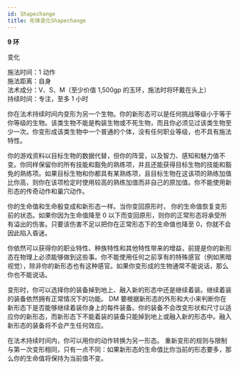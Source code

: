 ```yaml
---
id: Shapechange
title: 形体变化Shapechange
---
```


**9 环**

变化

施法时间：1 动作  
施法距离：自身  
法术成分：V、S、M（至少价值 1,500gp 的玉环，施法时将环戴在头上）  
持续时间：专注，至多 1 小时

你在法术持续时间内变形为另一个生物。你的新形态可以是任何挑战等级小于等于你等级的生物。该类生物不能是构装生物或不死生物，而且你必须见过该类生物至少一次。你变形成该类生物中一个普通的个体，没有任何职业等级，也不具有施法特性。

你的游戏资料以目标生物的数据代替，但你的阵营，以及智力、感知和魅力值不变。你同样保留你的所有技能和豁免的熟练项，并且还能获得目标生物的技能和豁免的熟练项。如果目标生物和你都具有某熟练项，且目标生物在这该项的熟练加值比你高，则你在该项检定时使用较高的熟练加值而非自己的原加值。你不能使用新形态的传奇动作和巢穴动作。

你的生命值和生命骰变成和新形态一样。当你变回原形时，
你的生命值恢复变形前的状态。如果你因为生命值降至 0 以下而变回原形，则你的正常形态将承受所有溢出的伤害。只要该伤害不足以把你在正常形态下的生命值也降至 0，你就不会因此陷入昏迷。

你依然可以获得你的职业特性、种族特性和其他特性带来的增益，前提是你的新形态在物理上必须能够做到这些事。你不能使用任何之前享有的特殊感官（例如黑暗视觉），除非你的新形态也有这种感官。如果你变形成的生物通常不能说话，那么你也不能说话。

变形时，你可以选择你的装备掉到地上、融入新的形态中还是继续着装。继续着装的装备依然拥有正常情况下的功能。
DM 要根据新形态的外形和大小来判断你在新形态下是否能够继续着装你身上的每件装备。你的装备不会改变形状和尺寸以适应你的新形态，而新形态下不能着装的装备只能掉到地上或融入新的形态中。融入新形态的装备将不会产生任何效应。

在法术持续时间内，你可以用你的动作转换为另一形态。
重新变形的规则与限制与第一次变形相同，只有一点不同：如果新形态的生命值比你当前的形态要多，那么你的生命值将保持为当前值不变。
